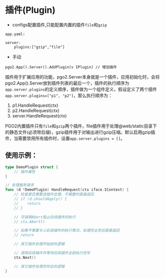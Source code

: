 # 插件(Plugin)
- configs配置插件,只能配置内置的插件`file`和`gzip`
```
app.yaml:

server:
    plugins:["gzip","file"]
```
- 手动
```
pgo2.App().Server().AddPlugin(v IPlugin) // 增加插件
```
插件用于扩展应用的功能，pgo2.Server本身就是一个插件，应用初始化时，会将pgo2.App().Server放到插件列表的最后一个，插件的执行顺序为`app.server.plugins`的定义顺序，插件做为一个组件定义，假设定义了两个插件`app.server.plugins=["p1", "p2"]`，那么执行顺序为：

1. p1.HandleRequest(ctx)
2. p2.HandleRequest(ctx)
3. server.HandleRequest(ctx)

PGO2内置插件只有`file`和`gzip`两个插件，file插件用于处理@web/static目录下的静态文件(必须带后缀)，gzip插件用于对输出进行gzip压缩。默认启用gzip插件，当需要禁用所有插件时，设置`app.server.plugins = []`。


## 使用示例：

```go
type DemoPlugin struct {
    // 插件属性
}

// 处理服务请求
func (d *DemoPlugin) HandleRequest(ctx iface.IContext) {
    // 检查是否需要该插件处理，不需要时直接返回
    // if !d.shouldApply() {
    //    return
    // }

    // 可调用Abort阻止后续插件的执行
    // ctx.Abort()

    // 如果不需要关心后续插件的执行情况，处理完业务后直接返回
    // return

    // 其它插件处理开始前的逻辑

    // 调用后续插件并等待后续插件全部执行完毕
    ctx.Next()

    // 其它插件处理完毕后的逻辑
}
```
